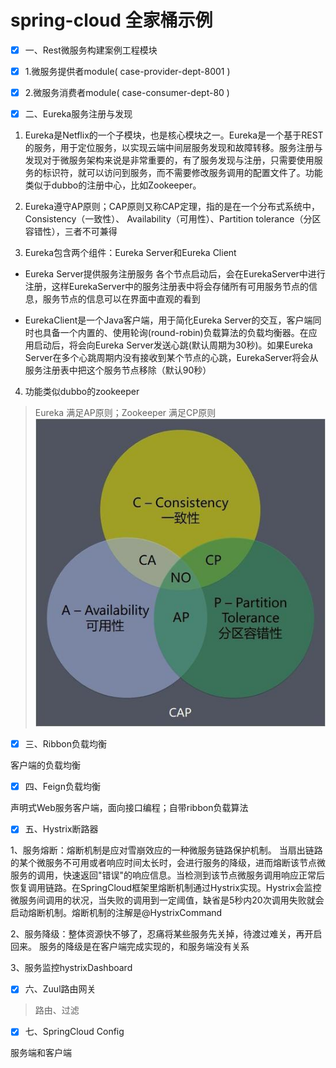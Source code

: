 # spring-cloud 全家桶示例

- [x] 一、Rest微服务构建案例工程模块

- [x] 1.微服务提供者module( case-provider-dept-8001 )

- [x] 2.微服务消费者module( case-consumer-dept-80 )

- [x] 二、Eureka服务注册与发现

1. Eureka是Netflix的一个子模块，也是核心模块之一。Eureka是一个基于REST的服务，用于定位服务，以实现云端中间层服务发现和故障转移。服务注册与发现对于微服务架构来说是非常重要的，有了服务发现与注册，只需要使用服务的标识符，就可以访问到服务，而不需要修改服务调用的配置文件了。功能类似于dubbo的注册中心，比如Zookeeper。

2. Eureka遵守AP原则；CAP原则又称CAP定理，指的是在一个分布式系统中，Consistency（一致性）、 Availability（可用性）、Partition tolerance（分区容错性），三者不可兼得

3. Eureka包含两个组件：Eureka Server和Eureka Client

- Eureka Server提供服务注册服务
各个节点启动后，会在EurekaServer中进行注册，这样EurekaServer中的服务注册表中将会存储所有可用服务节点的信息，服务节点的信息可以在界面中直观的看到

- EurekaClient是一个Java客户端，用于简化Eureka Server的交互，客户端同时也具备一个内置的、使用轮询(round-robin)负载算法的负载均衡器。在应用启动后，将会向Eureka Server发送心跳(默认周期为30秒)。如果Eureka Server在多个心跳周期内没有接收到某个节点的心跳，EurekaServer将会从服务注册表中把这个服务节点移除（默认90秒）

4. 功能类似dubbo的zookeeper

> Eureka 满足AP原则；Zookeeper 满足CP原则
![img](asserts/CAP.jpg)


- [x] 三、Ribbon负载均衡

客户端的负载均衡

- [x] 四、Feign负载均衡

声明式Web服务客户端，面向接口编程；自带ribbon负载算法

- [x] 五、Hystrix断路器

1、服务熔断：熔断机制是应对雪崩效应的一种微服务链路保护机制。
当扇出链路的某个微服务不可用或者响应时间太长时，会进行服务的降级，进而熔断该节点微服务的调用，快速返回"错误"的响应信息。当检测到该节点微服务调用响应正常后恢复调用链路。在SpringCloud框架里熔断机制通过Hystrix实现。Hystrix会监控微服务间调用的状况，当失败的调用到一定阈值，缺省是5秒内20次调用失败就会启动熔断机制。熔断机制的注解是@HystrixCommand

2、服务降级：整体资源快不够了，忍痛将某些服务先关掉，待渡过难关，再开启回来。
服务的降级是在客户端完成实现的，和服务端没有关系

3、服务监控hystrixDashboard

- [x] 六、Zuul路由网关

> 路由、过滤

- [x] 七、SpringCloud Config

服务端和客户端

